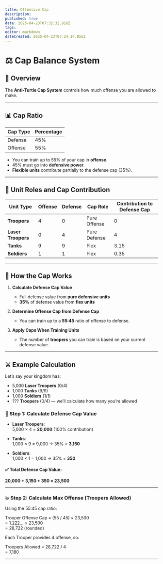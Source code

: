 ```yaml
---
title: Offensive Cap
description: 
published: true
date: 2025-04-23T07:32:32.916Z
tags: 
editor: markdown
dateCreated: 2025-04-23T07:24:14.855Z
---
```


# ⚖️ Cap Balance System

## 🧠 Overview

The **Anti-Turtle Cap System** controls how much offense you are allowed to make.

---

## 📊 Cap Ratio

| Cap Type  | Percentage |
|-----------|------------|
| Defense   | 45%        |
| Offense   | 55%        |

- You can train up to 55% of your cap in **offense**.
- 45% must go into **defensive power**.
- **Flexible units** contribute partially to the defense cap (35%).

---

## 🧱 Unit Roles and Cap Contribution

| Unit Type      | Offense | Defense | Cap Role       | Contribution to Defense Cap |
|----------------|---------|---------|----------------|------------------------------|
| **Troopers**   | 4       | 0       | Pure Offense   | 0                        |
| **Laser Troopers** | 0   | 4       | Pure Defense   | 4                     |
| **Tanks**      | 9       | 9       | Flex           | 3.15         |
| **Soldiers**   | 1       | 1       | Flex           | 0.35         |

---

## 📐 How the Cap Works

1. **Calculate Defense Cap Value**  
   - Full defense value from **pure defensive units**
   - **35%** of defense value from **flex units**

2. **Determine Offense Cap from Defense Cap**  
   - You can train up to a **55:45** ratio of offense to defense.

3. **Apply Caps When Training Units**  
   - The number of **troopers** you can train is based on your current defense value.

---

## ⚔️ Example Calculation

Let’s say your kingdom has:

- 5,000 **Laser Troopers** (0/4)  
- 1,000 **Tanks** (9/9)  
- 1,000 **Soldiers** (1/1)  
- ??? **Troopers** (0/4) — we’ll calculate how many you're allowed

### 🔧 Step 1: Calculate Defense Cap Value

- **Laser Troopers**:  
  5,000 × 4 = **20,000** (100% contribution)

- **Tanks**:  
  1,000 × 9 = 9,000 → 35% = **3,150**

- **Soldiers**:  
  1,000 × 1 = 1,000 → 35% = **350**

#### ✅ Total Defense Cap Value:  
**20,000 + 3,150 + 350 = 23,500**

---
### 💥 Step 2: Calculate Max Offense (Troopers Allowed)

Using the 55:45 cap ratio:

Trooper Offense Cap = (55 / 45) × 23,500  
                    = 1.222... × 23,500  
                    = 28,722 (rounded)

Each Trooper provides 4 offense, so:

Troopers Allowed = 28,722 / 4  
                 = 7,180


---


